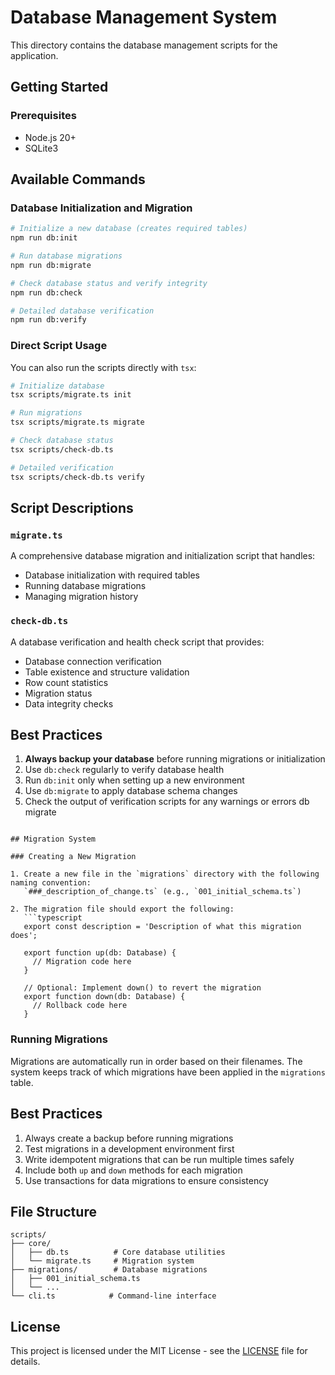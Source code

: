 # Database Management System

This directory contains the database management scripts for the application.

## Getting Started

### Prerequisites

- Node.js 20+
- SQLite3

## Available Commands

### Database Initialization and Migration

```bash
# Initialize a new database (creates required tables)
npm run db:init

# Run database migrations
npm run db:migrate

# Check database status and verify integrity
npm run db:check

# Detailed database verification
npm run db:verify
```

### Direct Script Usage

You can also run the scripts directly with `tsx`:

```bash
# Initialize database
tsx scripts/migrate.ts init

# Run migrations
tsx scripts/migrate.ts migrate

# Check database status
tsx scripts/check-db.ts

# Detailed verification
tsx scripts/check-db.ts verify
```

## Script Descriptions

### `migrate.ts`

A comprehensive database migration and initialization script that handles:
- Database initialization with required tables
- Running database migrations
- Managing migration history

### `check-db.ts`

A database verification and health check script that provides:
- Database connection verification
- Table existence and structure validation
- Row count statistics
- Migration status
- Data integrity checks

## Best Practices

1. **Always backup your database** before running migrations or initialization
2. Use `db:check` regularly to verify database health
3. Run `db:init` only when setting up a new environment
4. Use `db:migrate` to apply database schema changes
5. Check the output of verification scripts for any warnings or errors
db migrate
```

## Migration System

### Creating a New Migration

1. Create a new file in the `migrations` directory with the following naming convention:
   `###_description_of_change.ts` (e.g., `001_initial_schema.ts`)

2. The migration file should export the following:
   ```typescript
   export const description = 'Description of what this migration does';
   
   export function up(db: Database) {
     // Migration code here
   }
   
   // Optional: Implement down() to revert the migration
   export function down(db: Database) {
     // Rollback code here
   }
   ```

### Running Migrations

Migrations are automatically run in order based on their filenames. The system keeps track of which migrations have been applied in the `migrations` table.

## Best Practices

1. Always create a backup before running migrations
2. Test migrations in a development environment first
3. Write idempotent migrations that can be run multiple times safely
4. Include both `up` and `down` methods for each migration
5. Use transactions for data migrations to ensure consistency

## File Structure

```
scripts/
├── core/
│   ├── db.ts          # Core database utilities
│   └── migrate.ts     # Migration system
├── migrations/        # Database migrations
│   ├── 001_initial_schema.ts
│   └── ...
└── cli.ts            # Command-line interface
```

## License

This project is licensed under the MIT License - see the [LICENSE](LICENSE) file for details.

